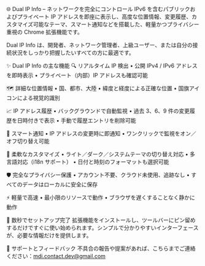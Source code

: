 🌐 Dual IP Info – ネットワークを完全にコントロール
IPv6 を含むパブリックおよびプライベート IP アドレスを即座に表示し、高度な位置情報、変更履歴、カスタマイズ可能なテーマ、スマート通知などを搭載した、軽量かつプライバシー重視の Chrome 拡張機能です。

Dual IP Info は、開発者、ネットワーク管理者、上級ユーザー、または自分の接続状況をしっかり把握したいすべての方に最適です。

✨ Dual IP Info の主な機能
🔍 リアルタイム IP 検出
• 公開 IPv4 / IPv6 アドレスを即時表示
• プライベート（内部）IP アドレスも確認可能

🗺️ 詳細な位置情報
• 国、都市、大陸
• 緯度と経度による正確な位置
• 国旗アイコンによる視覚的識別

📈 IP アドレス履歴
• バックグラウンドで自動監視
• 過去 3、6、9 件の変更履歴を日時付きで表示
• 手動で履歴エントリを削除可能

📣 スマート通知
• IP アドレスの変更時に即通知
• ワンクリックで監視をオン／オフ切り替え可能

🎨 柔軟なカスタマイズ
• ライト／ダーク／システムテーマの切り替え対応
• 多言語対応（i18n サポート）
• 日付と時刻のフォーマットも選択可能

🛡️ 完全なプライバシー保護
• アカウント不要、クラウド未使用、追跡なし
• すべてのデータはローカルに安全に保存

⚡ 軽量で高速
• 最小限のリソースで動作
• ブラウザを遅くすることなく静かに動作

🚀 数秒でセットアップ完了
拡張機能をインストールし、ツールバーにピン留めするだけですぐに使い始められます。シンプルで分かりやすいインターフェースが、必要な情報だけを提供します。

🤝 サポートとフィードバック
不具合の報告や提案があれば、こちらまでご連絡ください：mdi.contact.dev@gmail.com
